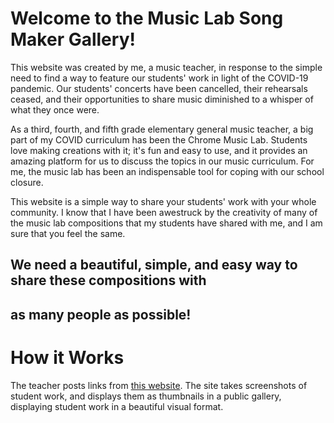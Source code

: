 # Welcome to the Music Lab Song Maker Gallery!

This website was created by me, a music teacher, in response to the simple
need to find a way to feature our students' work in light of the COVID-19
pandemic. Our students' concerts have been cancelled, their rehearsals ceased,
and their opportunities to share music diminished to a whisper of what they
once were.

As a third, fourth, and fifth grade elementary general music teacher, a big
part of my COVID curriculum has been the Chrome Music Lab. Students love
making creations with it; it's fun and easy to use, and it provides an
amazing platform for us to discuss the topics in our music curriculum. For me,
the music lab has been an indispensable tool for coping with our school
closure.

This website is a simple way to share your students' work with your whole
community. I know that I have been awestruck by the creativity of many of the
music lab compositions that my students have shared with me, and I am sure
that you feel the same.

## We need a beautiful, simple, and easy way to share these compositions with
## as many people as possible!

# How it Works

The teacher posts links from
[this website](http://musiclab.chromeexperiments.com/Song-Maker/).
The site takes screenshots of student work, and displays them as thumbnails
in a public gallery, displaying student work in a beautiful visual format.


